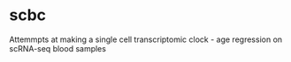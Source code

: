 # scbc
Attemmpts at making a single cell transcriptomic clock - age regression on scRNA-seq blood samples
